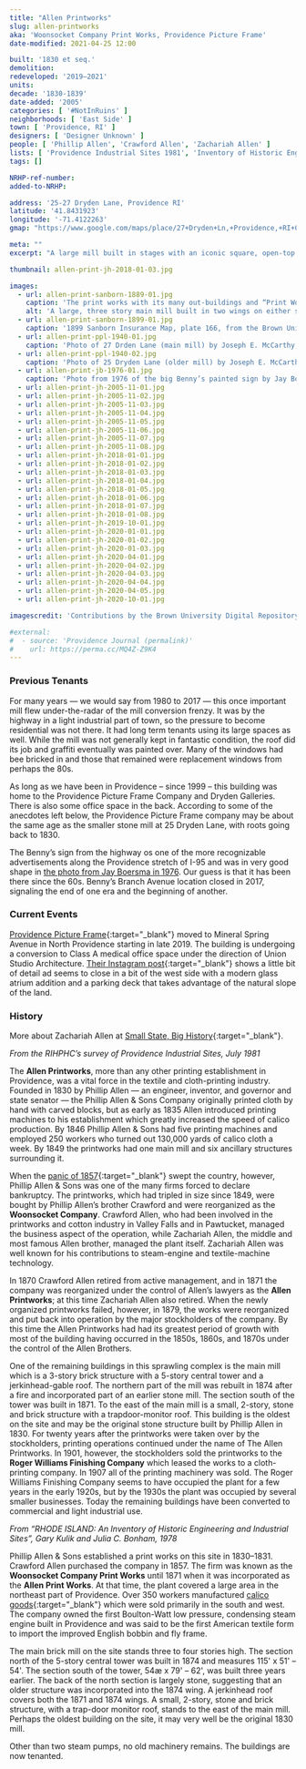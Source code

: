```yaml
---
title: "Allen Printworks"
slug: allen-printworks
aka: 'Woonsocket Company Print Works, Providence Picture Frame'
date-modified: 2021-04-25 12:00

built: '1830 et seq.'
demolition: 
redeveloped: '2019–2021'
units:
decade: '1830-1839'
date-added: '2005'
categories: [ '#NotInRuins' ]
neighborhoods: [ 'East Side' ]
town: [ 'Providence, RI' ]
designers: [ 'Designer Unknown' ]
people: [ 'Phillip Allen', 'Crawford Allen', 'Zachariah Allen' ]
lists: [ 'Providence Industrial Sites 1981', 'Inventory of Historic Engineering & Industrial Sites 1978' ]
tags: []

NRHP-ref-number:
added-to-NRHP:

address: '25-27 Dryden Lane, Providence RI'
latitude: '41.8431923'
longitude: '-71.4122263'
gmap: "https://www.google.com/maps/place/27+Dryden+Ln,+Providence,+RI+02904/@41.8431923,-71.4122263,17z/data=!3m1!4b1!4m5!3m4!1s0x89e444e132e798db:0xbeb013061e23ab6!8m2!3d41.8431923!4d-71.4100376"

meta: ""
excerpt: "A large mill built in stages with an iconic square, open-top stair tower visible from Interstate 95."

thumbnail: allen-print-jh-2018-01-03.jpg

images:
  - url: allen-print-sanborn-1889-01.jpg
    caption: 'The print works with its many out-buildings and “Print Works Pond” to the west and reservoirs to the north — 1889 Sanborn Insurance Map, plate 56, from the Brown University Digital Repository'
    alt: 'A large, three story main mill built in two wings on either side of a five story, square stair tower with double hip roof. Windows have arched tops and thin stone sills — most have been replaced with aluminum double hung windows or have been blocked in with brick. A stand-alone two story structure to the east is possibly older than the mill, and of stone and brick construction covered in stucco and painted white.'
  - url: allen-print-sanborn-1899-01.jpg
    caption: '1899 Sanborn Insurance Map, plate 166, from the Brown University Digital Repository'
  - url: allen-print-ppl-1940-01.jpg
    caption: 'Photo of 27 Drden Lane (main mill) by Joseph E. McCarthy, 1940, part of the Rhode Island Mills and Mill Villages Photograph Collection at the Providence Public Library'
  - url: allen-print-ppl-1940-02.jpg
    caption: 'Photo of 25 Dryden Lane (older mill) by Joseph E. McCarthy, 1940, part of the Rhode Island Mills and Mill Villages Photograph Collection at the Providence Public Library'
  - url: allen-print-jb-1976-01.jpg
    caption: 'Photo from 1976 of the big Benny’s painted sign by Jay Boersma'
  - url: allen-print-jh-2005-11-01.jpg
  - url: allen-print-jh-2005-11-02.jpg
  - url: allen-print-jh-2005-11-03.jpg
  - url: allen-print-jh-2005-11-04.jpg
  - url: allen-print-jh-2005-11-05.jpg
  - url: allen-print-jh-2005-11-06.jpg
  - url: allen-print-jh-2005-11-07.jpg
  - url: allen-print-jh-2005-11-08.jpg
  - url: allen-print-jh-2018-01-01.jpg
  - url: allen-print-jh-2018-01-02.jpg
  - url: allen-print-jh-2018-01-03.jpg
  - url: allen-print-jh-2018-01-04.jpg
  - url: allen-print-jh-2018-01-05.jpg
  - url: allen-print-jh-2018-01-06.jpg
  - url: allen-print-jh-2018-01-07.jpg
  - url: allen-print-jh-2018-01-08.jpg
  - url: allen-print-jh-2019-10-01.jpg
  - url: allen-print-jh-2020-01-01.jpg
  - url: allen-print-jh-2020-01-02.jpg
  - url: allen-print-jh-2020-01-03.jpg
  - url: allen-print-jh-2020-04-01.jpg
  - url: allen-print-jh-2020-04-02.jpg
  - url: allen-print-jh-2020-04-03.jpg
  - url: allen-print-jh-2020-04-04.jpg
  - url: allen-print-jh-2020-04-05.jpg
  - url: allen-print-jh-2020-10-01.jpg

imagescredit: 'Contributions by the Brown University Digital Repository (<a href="//repository.library.brown.edu/studio/item/bdr:213551/" target="_blank">1889</a>, <a href="//repository.library.brown.edu/studio/item/bdr:213318/" target="_blank">1899</a>), the Rhode Island Mills and Mill Villages Photograph Collection at the Providence Public Library (<a href="//provlibdigital.org/islandora/object/islandora%3A290" target="_blank">photo 1</a>, <a href="https://provlibdigital.org/islandora/object/islandora%3A162" target="_blank">photo 2</a>), and <a href="//www.re-vision.com/photography/providence/" target="_blank">Jay Boersma</a>'

#external:
#  - source: 'Providence Journal (permalink)'
#    url: https://perma.cc/MQ4Z-Z9K4
---
```


### Previous Tenants

For many years — we would say from 1980 to 2017 — this once important mill flew under-the-radar of the mill conversion frenzy. It was by the highway in a light industrial part of town, so the pressure to become residential was not there. It had long term tenants using its large spaces as well. While the mill was not generally kept in fantastic condition, the roof did its job and graffiti eventually was painted over. Many of the windows had bee bricked in and those that remained were replacement windows from perhaps the 80s. 

As long as we have been in Providence – since 1999 – this building was home to the Providence Picture Frame Company and Dryden Galleries. There is also some office space in the back. According to some of the anecdotes left below, the Providence Picture Frame company may be about the same age as the smaller stone mill at 25 Dryden Lane, with roots going back to 1830.

The Benny’s sign from the highway os one of the more recognizable advertisements along the Providence stretch of I-95 and was in very good shape in [the photo from Jay Boersma in 1976](#photo-allen-print-jb-1976-01). Our guess is that it has been there since the 60s. Benny’s Branch Avenue location closed in 2017, signaling the end of one era and the beginning of another. 


### Current Events

[Providence Picture Frame](//www.providencepictureframe.com){:target="_blank"} moved to Mineral Spring Avenue in North Providence starting in late 2019. The building is undergoing a conversion to Class A medical office space under the direction of Union Studio Architecture. [Their Instagram post](https://www.instagram.com/p/B63z4Fgn727/){:target="_blank"} shows a little bit of detail ad seems to close in a bit of the west side with a modern glass atrium addition and a parking deck that takes advantage of the natural slope of the land. 


### History

More about Zachariah Allen at [Small State, Big History](//smallstatebighistory.com/zachariah-allen-scientist-inventor-and-visionary/){:target="_blank"}. 


_From the RIHPHC’s survey of Providence Industrial Sites, July 1981_

The **Allen Printworks**, more than any other printing establishment in Providence, was a vital force in the textile and cloth-printing industry. Founded in 1830 by Phillip Allen — an engineer, inventor, and governor and state senator — the Phillip Allen & Sons Company originally printed cloth by hand with carved blocks, but as early as 1835 Allen introduced printing machines to his establishment which greatly increased the speed of calico production. By 1846 Phillip Allen & Sons had five printing machines and employed 250 workers who turned out 130,000 yards of calico cloth a week. By 1849 the printworks had one main mill and six ancillary structures surrounding it.

When the [panic of 1857](//en.wikipedia.org/wiki/Panic_of_1857){:target="_blank"} swept the country, however, Phillip Allen & Sons was one of the many firms forced to declare bankruptcy. The printworks, which had tripled in size since 1849, were bought by Phillip Allen’s brother Crawford and were reorganized as the **Woonsocket Company**. Crawford Allen, who had been involved in the printworks and cotton industry in Valley Falls and in Pawtucket, managed the business aspect of the operation, while Zachariah Allen, the middle and most famous Allen brother, managed the plant itself. Zachariah Allen was well known for his contributions to steam-engine and textile-machine technology. 

In 1870 Crawford Allen retired from active management, and in 1871 the company was reorganized under the control of Allen’s lawyers as the **Allen Printworks**; at this time Zachariah Allen also retired. When the newly organized printworks failed, however, in 1879, the works were reorganized and put back into operation by the major stockholders of the company. By this time the Allen Printworks had had its greatest period of growth with most of the building having occurred in the 1850s, 1860s, and 1870s under the control of the Allen Brothers. 

One of the remaining buildings in this sprawling complex is the main mill which is a 3-story brick structure with a 5-story central tower and a jerkinhead-gable roof. The northern part of the mill was rebuilt in 1874 after a fire and incorporated part of an earlier stone mill. The section south of the tower was built in 1871. To the east of the main mill is a small, 2-story, stone and brick structure with a trapdoor-monitor roof. This building is the oldest on the site and may be the original stone structure built by Phillip Allen in 1830. For twenty years after the printworks were taken over by the stockholders, printing operations continued under the name of The Allen Printworks. In 1901, however, the stockholders sold the printworks to the **Roger Williams Finishing Company** which leased the works to a cloth-printing company. In 1907 all of the printing machinery was sold. The Roger Williams Finishing Company seems to have occupied the plant for a few years in the early 1920s, but by the 1930s the plant was occupied by several smaller businesses. Today the remaining buildings have been converted to commercial and light industrial use.


_From “RHODE ISLAND: An Inventory of Historic Engineering and Industrial Sites”, Gary Kulik and Julia C. Bonham, 1978_

Phillip Allen & Sons established a print works on this site in 1830–1831. Crawford Allen purchased the company in 1857. The firm was known as the **Woonsocket Company Print Works** until 1871 when it was incorporated as the **Allen Print Works**. At that time, the plant covered a large area in the northeast part of Providence. Over 350 workers manufactured [calico goods](//en.wikipedia.org/wiki/Calico#Calico_printing){:target="_blank"} which were sold primarily in the south and west. The company owned the first Boulton-Watt low pressure, condensing steam engine built in Providence and was said to be the first American textile form to import the improved English bobbin and fly frame. 

The main brick mill on the site stands three to four stories high. The section north of the 5-story central tower was built in 1874 and measures 115' x 51' – 54'. The section south of the tower, 54æ x 79' – 62', was built three years earlier. The back of the north section is largely stone, suggesting that an older structure was incorporated into the 1874 wing. A jerkinhead roof covers both the 1871 and 1874 wings. A small, 2-story, stone and brick structure, with a trap-door monitor roof, stands to the east of the main mill. Perhaps the oldest building on the site, it may very well be the original 1830 mill. 

Other than two steam pumps, no old machinery remains. The buildings are now tenanted. 